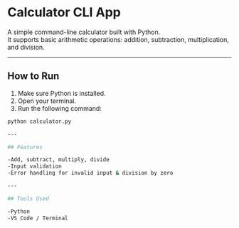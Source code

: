 # Calculator CLI App

A simple command-line calculator built with Python.  
It supports basic arithmetic operations: addition, subtraction, multiplication, and division.

---

## How to Run

1. Make sure Python is installed.
2. Open your terminal.
3. Run the following command:

```bash
python calculator.py

---

## Features

-Add, subtract, multiply, divide
-Input validation
-Error handling for invalid input & division by zero

---

## Tools Used

-Python
-VS Code / Terminal

